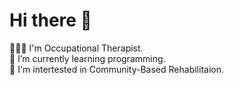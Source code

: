 


# Hi there 👋
👩🏻‍⚕️ I'm Occupational Therapist.  
🌱 I’m currently learning programming.   
🤔 I'm intertested in Community-Based Rehabilitaion.   

<!--
**ysparrk/ysparrk** is a ✨ _special_ ✨ repository because its `README.md` (this file) appears on your GitHub profile.


<img src="https://capsule-render.vercel.app/api?type=wave&color=auto&height=300&section=header&text=@ysparrk&fontSize=90" />
Here are some ideas to get you started:

I'm occupational therapist.
- 🔭 I’m currently working on ...
- 🌱 I’m currently learning ...
- 👯 I’m looking to collaborate on ...
- 🤔 I’m looking for help with ...
- 💬 Ask me about ...
- 📫 How to reach me: ...
- 😄 Pronouns: ...
- ⚡ Fun fact: ...
-->



